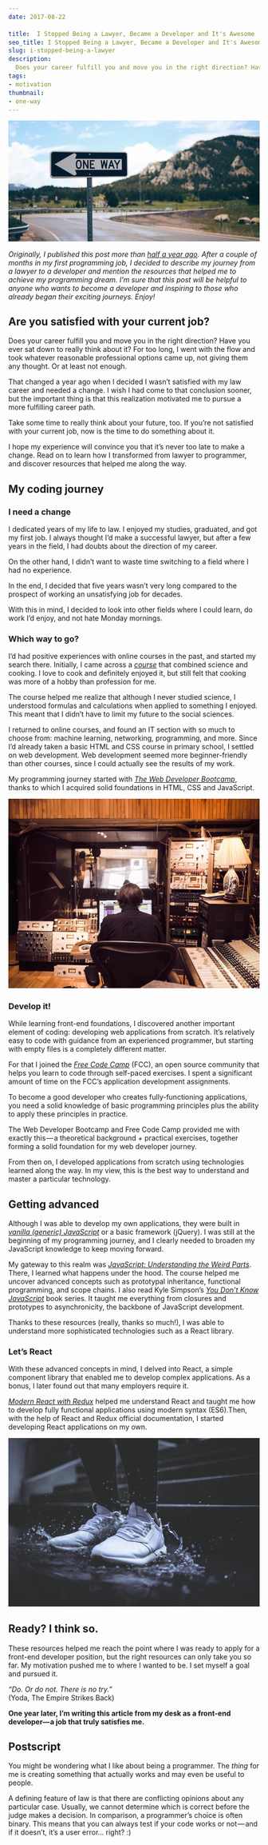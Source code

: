 ```yaml
---
date: 2017-08-22

title:  I Stopped Being a Lawyer, Became a Developer and It's Awesome
seo_title: I Stopped Being a Lawyer, Became a Developer and It's Awesome
slug: i-stopped-being-a-lawyer
description:
  Does your career fulfill you and move you in the right direction? Have you ever sat down to really think about it?I'm going to tell you how I switched from a lawyer to a developer in seven months!
tags:
- motivation
thumbnail:
- one-way
---
```


![](./images/one-way.jpg)

*Originally, I published this post more than [half  a year ago](https://ideas.ataccama.com/i-stopped-being-a-lawyer-became-a-developer-and-its-awesome-5311e8d74882?gi=af6efc52acc8). After a couple of months in my first programming job, I decided to describe my journey from a lawyer to a developer and mention the resources that helped me to achieve my programming dream. I’m sure that this post will be helpful to anyone who wants to become a developer and inspiring to those who already began their exciting journeys. Enjoy!*

## Are you satisfied with your current job?

Does your career fulfill you and move you in the right direction? Have you ever sat down to really think about it? For too long, I went with the flow and took whatever reasonable professional options came up, not giving them any thought. Or at least not enough.

That changed a year ago when I decided I wasn’t satisfied with my law career and needed a change. I wish I had come to that conclusion sooner, but the important thing is that this realization motivated me to pursue a more fulfilling career path.

Take some time to really think about your future, too. If you’re not satisfied with your current job, now is the time to do something about it.

I hope my experience will convince you that it’s never too late to make a change. Read on to learn how I transformed from lawyer to programmer, and discover resources that helped me along the way.

## My coding journey

### I need a change

I dedicated years of my life to law. I enjoyed my studies, graduated, and got my first job. I always thought I’d make a successful lawyer, but after a few years in the field, I had doubts about the direction of my career.

On the other hand, I didn’t want to waste time switching to a field where I had no experience.

In the end, I decided that five years wasn’t very long compared to the prospect of working an unsatisfying job for decades.

With this in mind, I decided to look into other fields where I could learn, do work I’d enjoy, and not hate Monday mornings.


### Which way to go?
I’d had positive experiences with online courses in the past, and started my search there. Initially, I came across a *[course](https://www.edx.org/course/science-cooking-haute-cuisine-soft-harvardx-spu27x-0)* that combined science and cooking. I love to cook and definitely enjoyed it, but still felt that cooking was more of a hobby than profession for me.

The course helped me realize that although I never studied science, I understood formulas and calculations when applied to something I enjoyed. This meant that I didn’t have to limit my future to the social sciences.

I returned to online courses, and found an IT section with so much to choose from: machine learning, networking, programming, and more. Since I’d already taken a basic HTML and CSS course in primary school, I settled on web development. Web development seemed more beginner-friendly than other courses, since I could actually see the results of my work.

My programming journey started with *[The Web Developer Bootcamp](https://www.udemy.com/the-web-developer-bootcamp/)*, thanks to which I acquired solid foundations in HTML, CSS and JavaScript.

![](./images/studio.jpg)

### Develop it!

While learning front-end foundations, I discovered another important element of coding: developing web applications from scratch. It’s relatively easy to code with guidance from an experienced programmer, but starting with empty files is a completely different matter.

For that I joined the *[Free Code Camp](https://www.freecodecamp.org/)* (FCC), an open source community that helps you learn to code through self-paced exercises. I spent a significant amount of time on the FCC’s application development assignments.

To become a good developer who creates fully-functioning applications, you need a solid knowledge of basic programming principles plus the ability to apply these principles in practice.

The Web Developer Bootcamp and Free Code Camp provided me with exactly this — a theoretical background + practical exercises, together forming a solid foundation for my web developer journey.

From then on, I developed applications from scratch using technologies learned along the way. In my view, this is the best way to understand and master a particular technology.

## Getting advanced

Although I was able to develop my own applications, they were built in *[vanilla (generic) JavaScript](https://snipcart.com/blog/learn-vanilla-javascript-before-using-js-frameworks)* or a basic framework (jQuery). I was still at the beginning of my programming journey, and I clearly needed to broaden my JavaScript knowledge to keep moving forward.

My gateway to this realm was *[JavaScript: Understanding the Weird Parts](https://www.udemy.com/understand-javascript/)*. There, I learned what happens under the hood. The course helped me uncover advanced concepts such as prototypal inheritance, functional programming, and scope chains. I also read Kyle Simpson’s *[You Don’t Know JavaScript](https://github.com/getify/You-Dont-Know-JS)* book series. It taught me everything from closures and prototypes to asynchronicity, the backbone of JavaScript development.

Thanks to these resources (really, thanks so much!), I was able to understand more sophisticated technologies such as a React library.

### Let’s React

With these advanced concepts in mind, I delved into React, a simple component library that enabled me to develop complex applications. As a bonus, I later found out that many employers require it.

*[Modern React with Redux](https://www.udemy.com/react-redux/)* helped me understand React and taught me how to develop fully functional applications using modern syntax (ES6).Then, with the help of React and Redux official documentation, I started developing React applications on my own.

![](./images/shoes.jpg)

## Ready? I think so.

These resources helped me reach the point where I was ready to apply for a front-end developer position, but the right resources can only take you so far. My motivation pushed me to where I wanted to be. I set myself a goal and pursued it.

*“Do. Or do not. There is no try.”*    
(Yoda, The Empire Strikes Back)

**One year later, I’m writing this article from my desk as a front-end developer— a job that truly satisfies me.**

## Postscript

You might be wondering what I like about being a programmer. The *thing* for me is creating something that actually works and may even be useful to people.

A defining feature of law is that there are conflicting opinions about any particular case. Usually, we cannot determine which is correct before the judge makes a decision. In comparison, a programmer’s choice is often binary. This means that you can always test if your code works or not — and if it doesn’t, it’s a user error… right? :)
